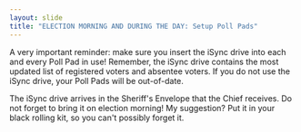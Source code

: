 ```yaml
---
layout: slide
title: "ELECTION MORNING AND DURING THE DAY: Setup Poll Pads"
---
```


A very important reminder: make sure you insert the iSync drive into each and every Poll Pad in use! Remember, the iSync drive contains the most updated list of registered voters and absentee voters. If you do not use the iSync drive, your Poll Pads will be out-of-date.

The iSync drive arrives in the Sheriff&#39;s Envelope that the Chief receives. Do not forget to bring it on election morning! My suggestion? Put it in your black rolling kit, so you can&#39;t possibly forget it.